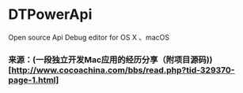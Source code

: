 # DTPowerApi
Open source Api Debug editor for OS X 、macOS


### 来源：(一段独立开发Mac应用的经历分享（附项目源码))[http://www.cocoachina.com/bbs/read.php?tid-329370-page-1.html]
